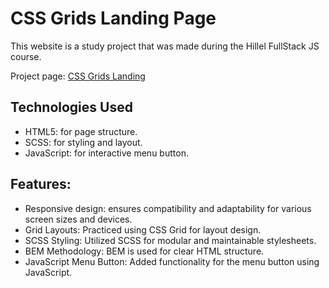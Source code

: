 # CSS Grids Landing Page
This website is a study project that was made during the Hillel FullStack JS course.

Project page: [CSS Grids Landing](https://panisil.github.io/css-grids-landing-page/)

## Technologies Used
- HTML5: for page structure.
- SCSS: for styling and layout.
- JavaScript: for interactive menu button.

## Features:
- Responsive design: ensures compatibility and adaptability for various screen sizes and devices.
- Grid Layouts: Practiced using CSS Grid for layout design.
- SCSS Styling: Utilized SCSS for modular and maintainable stylesheets.
- BEM Methodology: BEM is used for clear HTML structure.
- JavaScript Menu Button: Added functionality for the menu button using JavaScript.





